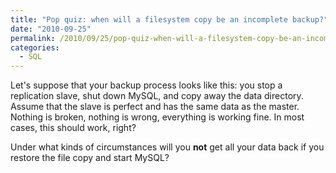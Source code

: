 ```yaml
---
title: "Pop quiz: when will a filesystem copy be an incomplete backup?"
date: "2010-09-25"
permalink: /2010/09/25/pop-quiz-when-will-a-filesystem-copy-be-an-incomplete-backup/
categories:
  - SQL
---
```

Let's suppose that your backup process looks like this: you stop a replication slave, shut down MySQL, and copy away the data directory. Assume that the slave is perfect and has the same data as the master. Nothing is broken, nothing is wrong, everything is working fine. In most cases, this should work, right?

Under what kinds of circumstances will you **not** get all your data back if you restore the file copy and start MySQL?
